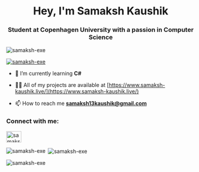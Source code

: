 <h1 align="center">Hey, I'm Samaksh Kaushik</h1>
<h3 align="center">Student at Copenhagen University with a passion in Computer Science</h3>

<p align="left"> <img src="https://komarev.com/ghpvc/?username=samaksh-exe&label=Profile%20views&color=0e75b6&style=flat" alt="samaksh-exe" /> </p>

<p align="left"> <a href="https://github.com/ryo-ma/github-profile-trophy"><img src="https://github-profile-trophy.vercel.app/?username=samaksh-exe" alt="samaksh-exe" /></a> </p>

- 🌱 I’m currently learning **C#**

- 👨‍💻 All of my projects are available at [https://www.samaksh-kaushik.live/](https://www.samaksh-kaushik.live/)

- 📫 How to reach me **samaksh13kaushik@gmail.com**

<h3 align="left">Connect with me:</h3>
<p align="left">
<a href="https://linkedin.com/in/samaksh kaushik" target="blank"><img align="center" src="https://raw.githubusercontent.com/rahuldkjain/github-profile-readme-generator/master/src/images/icons/Social/linked-in-alt.svg" alt="samaksh kaushik" height="30" width="40" /></a>
</p>

<p><img align="left" src="https://github-readme-stats.vercel.app/api/top-langs?username=samaksh-exe&show_icons=true&locale=en&layout=compact" alt="samaksh-exe" /></p>

<p>&nbsp;<img align="center" src="https://github-readme-stats.vercel.app/api?username=samaksh-exe&show_icons=true&locale=en" alt="samaksh-exe" /></p>

<p><img align="center" src="https://github-readme-streak-stats.herokuapp.com/?user=samaksh-exe&" alt="samaksh-exe" /></p>
